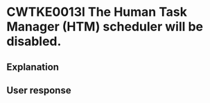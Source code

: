 # CWTKE0013I The Human Task Manager (HTM) scheduler will be disabled.

## Explanation

## User response